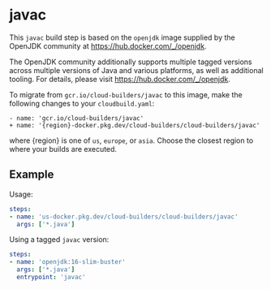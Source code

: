 # javac

This `javac` build step is based on the `openjdk` image supplied by the OpenJDK
community at https://hub.docker.com/_/openjdk.

The OpenJDK community additionally supports multiple tagged versions across
multiple versions of Java and various platforms, as well as additional tooling.
For details, please visit https://hub.docker.com/_/openjdk.

To migrate from `gcr.io/cloud-builders/javac` to this image, make the following
changes to your `cloudbuild.yaml`:

```
- name: 'gcr.io/cloud-builders/javac'
+ name: '{region}-docker.pkg.dev/cloud-builders/cloud-builders/javac'
```

where {region} is one of `us`, `europe`, or `asia`. Choose the closest region to
where your builds are executed.

## Example

Usage:

```yaml
steps:
- name: 'us-docker.pkg.dev/cloud-builders/cloud-builders/javac'
  args: ['*.java']
```

Using a tagged `javac` version:
```yaml
steps:
- name: 'openjdk:16-slim-buster'
  args: ['*.java']
  entrypoint: 'javac'
```
